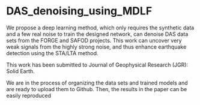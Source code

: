 # DAS_denoising_using_MDLF
We propose a deep learning method, which only requires the synthetic data and a few real noise to train the designed network, can denoise DAS data sets from the FORGE and SAFOD projects.
This work can uncover very weak signals from the highly strong noise, and thus enhance earthquake detection using the STA/LTA method.

This work has been submitted to Journal of Geophysical Research (JGR): Solid Earth.

We are in the process of organizing the data sets and trained models and are ready to upload them to Github. Then, the results in the paper can be easily reproduced
